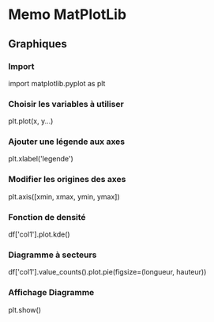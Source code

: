# Memo MatPlotLib

## Graphiques

### Import

import matplotlib.pyplot as plt

### Choisir les variables à utiliser

plt.plot(x, y...)

### Ajouter une légende aux axes

plt.xlabel('legende')

### Modifier les origines des axes

plt.axis([xmin, xmax, ymin, ymax])

### Fonction de densité

df['col1'].plot.kde()

### Diagramme à secteurs

df['col1'].value_counts().plot.pie(figsize=(longueur, hauteur))

### Affichage Diagramme

plt.show()

